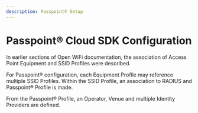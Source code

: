 ```yaml
---
description: Passpoint® Setup
---
```


# Passpoint® Cloud SDK Configuration

In earlier sections of Open WiFi documentation, the association of Access Point Equipment and SSID Profiles were described. 

For Passpoint® configuration, each Equipment Profile may reference multiple SSID Profiles. Within the SSID Profile, an association to RADIUS and Passpoint® Profile is made. 

From the Passpoint® Profile, an Operator, Venue and multiple Identity Providers are defined.  





